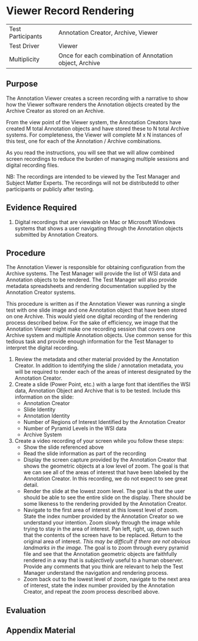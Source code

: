 # Viewer Record Rendering

|                   |                                                         |
|-------------------|---------------------------------------------------------|
| Test Participants | Annotation Creator, Archive, Viewer                     |
| Test Driver       | Viewer                                                  |
| Multiplicity      | Once for each combination of Annotation object, Archive |

## Purpose
The Annotation Viewer creates a screen recording with a narrative to show how the
Viewer software renders the Annotation objects created by the Archive Creator
as stored on an Archive.

From the view point of the Viewer system, the Annotation Creators have created M total Annotation objects and have stored these to N total Archive systems.
For completeness, the Viewer will complete M x N instances of this test, one for each
of the Annotation / Archive combinations.

As you read the instructions, you will see that we will allow combined screen recordings
to reduce the burden of managing multiple sessions and digital recording files.

NB: The recordings are intended to be viewed by the Test Manager and Subject Matter Experts. The recordings will not be distributedd to other participants or publicly after testing.

## Evidence Required
1. Digital recordings that are viewable on Mac or Microsoft Windows systems that shows a user navigating through the Annotation objects submitted by Annotation Creators.

## Procedure
The Annotation Viewer is responsible for obtaining configuration from the Archive systems.
The Test Manager will provide the list of WSI data and Annotation objects to be rendered.
The Test Manager will also provide metadata spreadsheets and rendering documentation supplied by the Annotation Creator systems.

This procedure is written as if the Annotation Viewer was running a single test with one slide image and one Annotation object that have been stored on one Archive. This would yield one digital recording of the rendering process described below.
For the sake of efficiency, we image that the Annotation Viewer might make one recording session that covers one Archive system and multiple Annotation objects.
Use common sense for this tedious task and provide enough information for the Test Manager to interpret the digital recording.

1. Review the metadata and other material provided by the Annotation Creator. In addition to identifying the slide / annotation metadata, you will be required to render each of the areas of interest designated by the Annotation Creator.
2. Create a slide (Power Point, etc.) with a large font that identifies the WSI data, Annotation Object and Archive that is to be tested. Include this information on the slide:
   - Annotation Creator
   - Slide Identity
   - Annotation Identity
   - Number of Regions of Interest Identified by the Annotation Creator
   - Number of Pyramid Levels in the WSI data
   - Archive System
3. Create a video recording of your screen while you follow these steps:
   - Show the slide referenced above
   - Read the slide information as part of the recording
   - Display the screen capture provided by the Annotation Creator that shows the geometric objects at a low level of zoom. The goal is that we can see all of the areas of interest that have been labeled by the Annotation Creator. In this recording, we do not expect to see great detail.
   - Render the slide at the lowest zoom level. The goal is that the user should be able to see the entire slide on the display. There should be some likeness to the rendering provided by the Annotation Creator.
   - Navigate to the first area of interest at this lowest level of zoom. State the index number provided by the Annotation Creator so we understand your intention. Zoom slowly through the image while trying to stay in the area of interest. Pan left, right, up, down such that the contents of the screen have to be replaced. Return to the original area of interest. *This may be difficult if there are not obvious landmarks in the image.* The goal is to zoom through every pyramid file and see that the Annotation geometric objects are faithfully rendered in a way that is *subjectively* useful to a human observer. Provide any comments that you think are relevant to help the Test Manager understand the navigation and rendering process.
   - Zoom back out to the lowest level of zoom, navigate to the next area of interest, state the index number provided by the Annotation Creator, and repeat the zoom process described above.

## Evaluation


## Appendix Material

